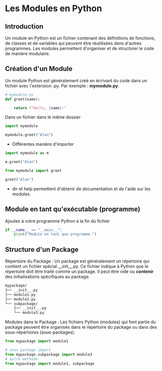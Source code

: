 # Les Modules en Python

## Introduction
Un module en Python est un fichier contenant des définitions de fonctions, de classes et de variables qui peuvent être réutilisées dans d'autres programmes. Les modules permettent d'organiser et de structurer le code de manière modulaire.

## Création d'un Module

Un module Python est généralement créé en écrivant du code dans un fichier avec l'extension .py. Par exemple :  **mymodule.py**.

```python
# mymodule.py
def greet(name):

    return f"Hello, {name}!"

```

Dans un fichier dans le même dossier 

```python
import mymodule

mymodule.greet("Alan")
```

- Différentes manière d'importer 

```python
import mymodule as m

m.greet("Alan")
```

```python
from mymodule import greet

greet("Alan")

```

- dir et help permettent d'obtenir de documentation et de l'aide sur les modules.

## Module en tant qu'exécutable (programme)

Ajoutez à votre programme Python à la fin du fichier 

```python
if __name__ == "__main__":
    print("Module en tant que programme.")
```

## Structure d'un Package

Répertoire du Package : Un package est généralement un répertoire qui contient un fichier spécial \_\_init\_\_.py. Ce fichier indique à Python que le répertoire doit être traité comme un package. Il peut être vide ou **contenir** des initialisations spécifiques au package.

```txt
mypackage/
├── __init__.py
├── module1.py
├── module2.py
└── subpackage/
    ├── __init__.py
    └── module3.py
```

Modules dans le Package : Les fichiers Python (modules) qui font partie du package peuvent être organisés dans le répertoire du package ou dans des sous-répertoires (sous-packages).

```python
from mypackage import module1

# sous package import
from mypackage.subpackage import module3
# autre méthode 
from mypackage import module1, subpackage
```